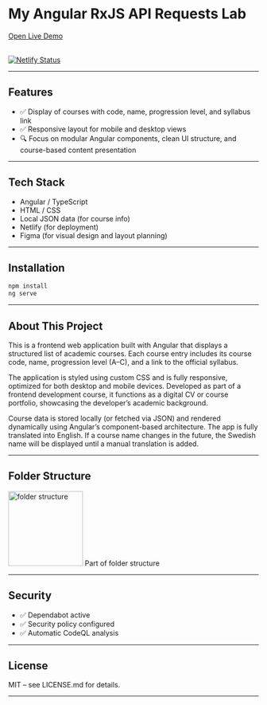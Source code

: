 # My Angular RxJS API Requests Lab

<a href="https://my-angular-api-requests-lab.netlify.app" target="_blank" rel="noopener noreferrer">
Open Live Demo
</a> <br><br>

[![Netlify Status](https://api.netlify.com/api/v1/badges/bfca5d1e-6429-40bb-95cb-68a456063fe4/deploy-status)](https://app.netlify.com/projects/my-angular-api-requests-lab/deploys)

---

## Features

- ✅ Display of courses with code, name, progression level, and syllabus link  
- ✅ Responsive layout for mobile and desktop views  
- 🔍 Focus on modular Angular components, clean UI structure, and course-based content presentation

---

## Tech Stack

- Angular / TypeScript  
- HTML / CSS  
- Local JSON data (for course info)  
- Netlify (for deployment)  
- Figma (for visual design and layout planning)

---

## Installation

```bash
npm install
ng serve
```

---

## About This Project

This is a frontend web application built with Angular that displays a structured list of academic courses.
Each course entry includes its course code, name, progression level (A–C), and a link to the official syllabus.

The application is styled using custom CSS and is fully responsive, optimized for both desktop and mobile devices.
Developed as part of a frontend development course, it functions as a digital CV or course portfolio, showcasing the developer’s academic background.

Course data is stored locally (or fetched via JSON) and rendered dynamically using Angular’s component-based architecture.
The app is fully translated into English. If a course name changes in the future, the Swedish name will be displayed until a manual translation is added.

---

## Folder Structure

<img src="https://github.com/user-attachments/assets/08743511-a981-4613-85eb-bb55571e8b9f" alt="folder structure" width="150"/>
Part of folder structure

---

## Security

- ✅ Dependabot active
- ✅ Security policy configured
- ✅ Automatic CodeQL analysis

---

## License

MIT – see LICENSE.md for details.

---

